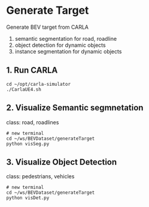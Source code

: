 # Generate Target

Generate BEV target from CARLA
1. semantic segmentation for road, roadline
2. object detection for dynamic objects
3. instance segmentation for dynamic objects


## 1. Run CARLA

    cd ~/opt/carla-simulator
    ./CarlaUE4.sh
## 2. Visualize Semantic segmnetation

class: road, roadlines

    # new terminal
    cd ~/ws/BEVDataset/generateTarget
    python visSeg.py


## 3. Visualize Object Detection

class: pedestrians, vehicles

    # new terminal
    cd ~/ws/BEVDataset/generateTarget
    python visDet.py